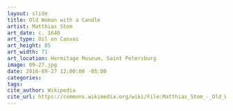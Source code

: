 ```yaml
---
layout: slide
title: Old Woman with a Candle
artist: Matthias Stom
art_date: c. 1640
art_type: Oil on Canvas
art_height: 85
art_width: 71
art_location: Hermitage Museum, Saint Petersburg
image: 09-27.jpg
date: 2016-09-27 12:00:00 -05:00
categories:
tags:
cite_author: Wikipedia
cite_url: https://commons.wikimedia.org/wiki/File:Matthias_Stom_-_Old_Woman_with_a_Candle_-_WGA21809.jpg
---
```

